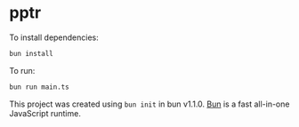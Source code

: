 # pptr

To install dependencies:

```bash
bun install
```

To run:

```bash
bun run main.ts
```

This project was created using `bun init` in bun v1.1.0. [Bun](https://bun.sh) is a fast all-in-one JavaScript runtime.
